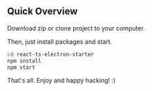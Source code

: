 ## Quick Overview

Download zip or clone project to your computer.

Then, just install packages and start.

```sh
cd react-ts-electron-starter
npm install
npm start
```

That's all. Enjoy and happy hacking! :)
